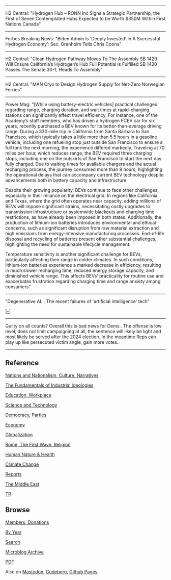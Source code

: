 
---

H2 Central: "Hydrogen Hub – RONN Inc Signs a Strategic Partnership,
the First of Seven Contemplated Hubs Expected to be Worth $350M Within
First Nations Canada"

---

Forbes Breaking News: "Biden Admin Is ‘Deeply Invested’ In A
Successful Hydrogen Economy’: Sec. Granholm Tells Chris Coons"

---

H2 Central: "Clean Hydrogen Pathway Moves To The Assembly SB 1420 Will
Ensure California’s Hydrogen’s Hub Full Potential Is Fulfilled SB 1420
Passes The Senate 30-1, Heads To Assembly"

---

H2 Central: "MAN Cryo to Design Hydrogen Supply for Net-Zero Norwegian
Ferries"

---

Power Mag: "[While using battery-electric vehicles] practical
challenges regarding range, charging duration, and wait times at
rapid-charging stations can significantly affect travel
efficiency. For instance, one of the Academy’s staff members, who has
driven a hydrogen FCEV car for six years, recently purchased a BEV
known for its better-than-average driving range. During a 330-mile
trip in California from Santa Barbara to San Francisco, which
typically takes a little more than 5.5 hours in a gasoline vehicle,
including one refueling stop just outside San Francisco to ensure a
full tank the next morning, the experience differed
markedly. Traveling at 70 miles per hour, which reduces range, the BEV
required three charging stops, including one on the outskirts of San
Francisco to start the next day fully charged. Due to waiting times
for available chargers and the actual recharging process, the journey
consumed more than 8 hours, highlighting the operational delays that
can accompany current BEV technology despite advancements both in
battery capacity and infrastructure.

Despite their growing popularity, BEVs continue to face other
challenges, especially in their reliance on the electrical grid. In
regions like California and Texas, where the grid often operates near
capacity, adding millions of BEVs will impose significant strains,
necessitating costly upgrades to transmission infrastructure or
systemwide blackouts and charging time restrictions, as have already
been imposed in both states. Additionally, the production of
lithium-ion batteries introduces environmental and ethical concerns,
such as significant disruption from raw material extraction and high
emissions from energy-intensive manufacturing processes. End-of-life
disposal and recycling of batteries present other substantial
challenges, highlighting the need for sustainable lifecycle
management.

Temperature sensitivity is another significant challenge for BEVs,
particularly affecting their range in colder climates. In such
conditions, lithium-ion batteries experience a marked decrease in
efficiency, resulting in much slower recharging time, reduced energy
storage capacity, and diminished vehicle range. This affects BEVs’
practicality for routine use and exacerbates frustration regarding
charging time and range anxiety among consumers"

---

"Degenerative AI… The recent failures of 'artificial intelligence' tech"

[[-]](https://youtu.be/krixaEhLnlA?t=161)

---

Guilty on all counts? Overall this is bad news for Dems.. The offense
is low level, does not limit campaigning at all, the sentence will
likely be light and most likely be served after the 2024 election. In
the meantime Reps can play up like persecuted victim angle, gain more
votes.. 

---

## Reference

[Nations and Nationalism, Culture, Narratives](0119/2013/02/nations-and-nationalism.html)

[The Fundamentals of Industrial Ideologies](0119/2011/04/fundamentals-of-industrial-ideologies.html)

[Education, Workplace](0119/2017/09/education-workplace.html)

[Science and Technology](0119/2018/09/science-technology.html)

[Democracy, Parties](0119/2016/11/democracy.html)

[Economy](2021/01/economy.html)

[Globalization](0119/2018/09/globalization.html)

[Rome, The First Wave, Religion](0119/2017/12/rome.html)

[Human Nature & Health](2020/07/human-nature.html)

[Climate Change](2022/01/climate.html)

[Reports](2021/01/reports.html)

[The Middle East](0119/2019/07/middleeast.html)

[TR](../tr/index.html)

## Browse

[Members, Donations](2022/08/members.html)

[By Year](years.html)

[Search](search.html)

[Microblog Archive](mbl/index.html)

[PDF](https://www.dropbox.com/scl/fi/8kl0sla1booo83zeb28dn/tw-all.pdf?rlkey=p9r319p8jbzak5du3dasju05y&st=28wknfsp&raw=1)

Also on 
[Mastodon](https://fosstodon.org/@muratk5n),
[Codeberg](https://muratk5n.codeberg.page/en/),
[Github Pages](https://muratk5n.github.io/thirdwave/en/)
